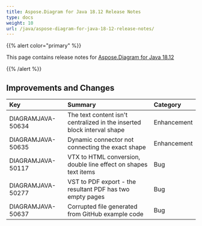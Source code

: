 ```yaml
---
title: Aspose.Diagram for Java 18.12 Release Notes
type: docs
weight: 10
url: /java/aspose-diagram-for-java-18-12-release-notes/
---
```


{{% alert color="primary" %}} 

This page contains release notes for [Aspose.Diagram for Java 18.12](https://repository.aspose.com/repo/com/aspose/aspose-diagram/18.12/)

{{% /alert %}} 
## **Improvements and Changes**

|**Key**|**Summary**|**Category**|
| :- | :- | :- |
|DIAGRAMJAVA-50634|The text content isn't centralized in the inserted block interval shape|Enhancement|
|DIAGRAMJAVA-50635|Dynamic connector not connecting the exact shape|Enhancement|
|DIAGRAMJAVA-50117|VTX to HTML conversion, double line effect on shapes text items|Bug|
|DIAGRAMJAVA-50277|VST to PDF export - the resultant PDF has two empty pages|Bug|
|DIAGRAMJAVA-50637|Corrupted file generated from GitHub example code|Bug|

